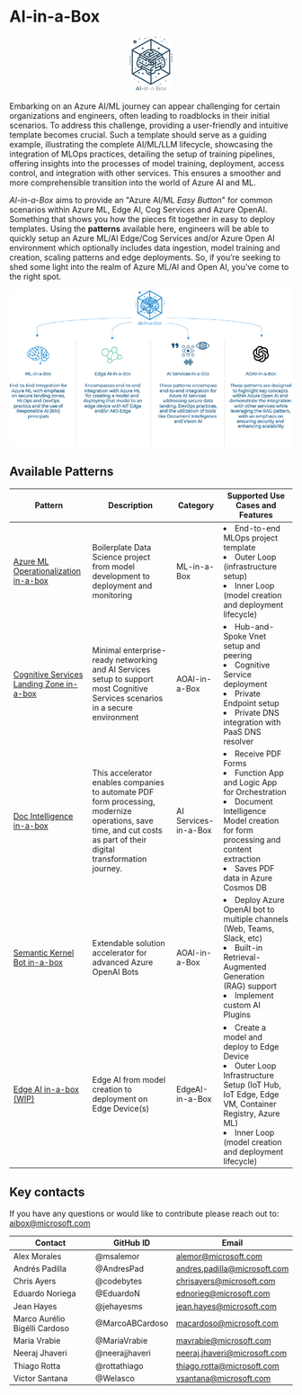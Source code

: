 # AI-in-a-Box

<p align="center">
  <img src="Assets/images/ai-in-a-box.png" alt="FTA AI-in-a-Box: Deployment Accelerator" style="width: 15%" />
</p>

Embarking on an Azure AI/ML journey can appear challenging for certain organizations and engineers, often leading to roadblocks in their initial scenarios. To address this challenge, providing a user-friendly and intuitive template becomes crucial.  Such a template should serve as a guiding example, illustrating the complete AI/ML/LLM lifecycle, showcasing the integration of MLOps practices, detailing the setup of training pipelines, offering insights into the processes of model training, deployment, access control, and integration with other services. This ensures a smoother and more comprehensible transition into the world of Azure AI and ML.

<i>AI-in-a-Box</i> aims to provide an "Azure AI/ML <i>Easy Button</i>" for common scenarios within Azure ML, Edge AI, Cog Services and Azure OpenAI. Something that shows you how the pieces fit together in easy to deploy templates. Using the **patterns** available here, engineers will be able to quickly setup an Azure ML/AI Edge/Cog Services and/or Azure Open AI environment which optionally includes data ingestion, model training and creation, scaling patterns and edge deployments. So, if you’re seeking to shed some light into the realm of Azure ML/AI and Open AI, you’ve come to the right spot.

<p align="center">
  <img src="Assets/images/aibxtable.png" alt="FTA AI-in-a-Box: Deployment Accelerator" />
</p>

## Available Patterns

|Pattern|Description|Category|Supported Use Cases and Features|
|---|---|---|---|
|[Azure ML Operationalization in-a-box](./ml-ops-in-a-box)|Boilerplate Data Science project from model development to deployment and monitoring | ML-in-a-Box |<li>End-to-end MLOps project template <li>Outer Loop (infrastructure setup) <br> <li>Inner Loop (model creation and deployment lifecycle)|
|[Cognitive Services Landing Zone in-a-box](./cognitive-services-landing-zone-in-a-box)|Minimal enterprise-ready networking and AI Services setup to support most Cognitive Services scenarios in a secure environment| AOAI-in-a-Box |<li>Hub-and-Spoke Vnet setup and peering <br> <li>Cognitive Service deployment <br> <li>Private Endpoint setup <br> <li>Private DNS integration with PaaS DNS resolver|
|[Doc Intelligence in-a-box](./doc-intelligence-in-a-box) | This accelerator enables companies to automate PDF form processing, modernize operations, save time, and cut costs as part of their digital transformation journey. | AI Services-in-a-Box |<li>Receive PDF Forms<br> <li>Function App and Logic App for Orchestration<br> <li>Document Intelligence Model creation for form processing and content extraction <br> <li> Saves PDF data in Azure Cosmos DB |
|[Semantic Kernel Bot in-a-box](./semantic-kernel-bot-in-a-box)|Extendable solution accelerator for advanced Azure OpenAI Bots| AOAI-in-a-Box |<li>Deploy Azure OpenAI bot to multiple channels (Web, Teams, Slack, etc) <br> <li>Built-in Retrieval-Augmented Generation (RAG) support <br> <li>Implement custom AI Plugins|
|[Edge AI in-a-box (WIP)](./edge-ai-in-a-box)|Edge AI from model creation to deployment on Edge Device(s) | EdgeAI-in-a-Box |<li>Create a model and deploy to Edge Device <li>Outer Loop Infrastructure Setup (IoT Hub, IoT Edge, Edge VM, Container Registry, Azure ML) <br> <li>Inner Loop (model creation and deployment lifecycle)|

## Key contacts

If you have any questions or would like to contribute please reach out to: aibox@microsoft.com

| Contact | GitHub ID | Email |
|--------------|------|-----------|
| Alex Morales | @msalemor | alemor@microsoft.com |
| Andrés Padilla | @AndresPad | andres.padilla@microsoft.com | 
| Chris Ayers | @codebytes | chrisayers@microsoft.com |
| Eduardo Noriega | @EduardoN | ednorieg@microsoft.com |
| Jean Hayes | @jehayesms | jean.hayes@microsoft.com |
| Marco Aurélio Bigélli Cardoso  | @MarcoABCardoso | macardoso@microsoft.com | 
| Maria Vrabie  | @MariaVrabie | mavrabie@microsoft.com | 
| Neeraj Jhaveri | @neerajjhaveri | neeraj.jhaveri@microsoft.com |
| Thiago Rotta | @rottathiago | thiago.rotta@microsoft.com |
| Victor Santana | @Welasco | vsantana@microsoft.com |
